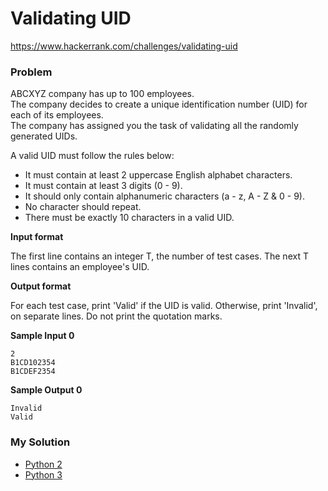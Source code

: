 # Validating UID

https://www.hackerrank.com/challenges/validating-uid

### Problem
 
ABCXYZ company has up to 100 employees.   
The company decides to create a unique identification number (UID) for each of its employees.   
The company has assigned you the task of validating all the randomly generated UIDs.  
  
A valid UID must follow the rules below:  
  
- It must contain at least 2 uppercase English alphabet characters.
- It must contain at least 3 digits (0 - 9).
- It should only contain alphanumeric characters (a - z, A - Z & 0 - 9).
- No character should repeat.
- There must be exactly 10 characters in a valid UID.

**Input format**

The first line contains an integer T, the number of test cases. 
The next T lines contains an employee's UID.

**Output format**

For each test case, print 'Valid' if the UID is valid. Otherwise, print 'Invalid', on separate lines. Do not print the quotation marks.

**Sample Input 0**

```
2
B1CD102354
B1CDEF2354  
```

**Sample Output 0**

```
Invalid
Valid
```

### My Solution

- [Python 2](python2.py)
- [Python 3](python3.py)